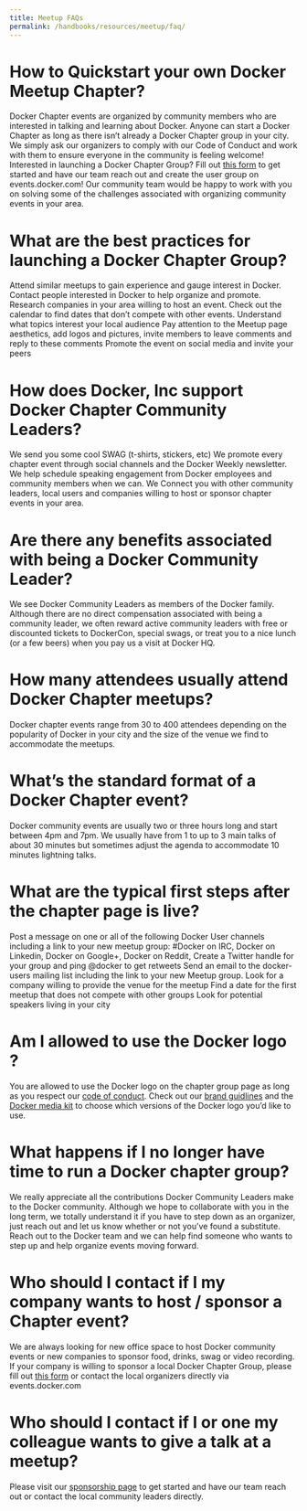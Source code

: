 ```yaml
---
title: Meetup FAQs
permalink: /handbooks/resources/meetup/faq/
---
```




# How to Quickstart your own Docker Meetup Chapter?

Docker Chapter events are organized by community members who are interested in talking and learning about Docker. Anyone can start a Docker Chapter as long as there isn’t already a Docker Chapter group in your city. We simply ask our organizers to comply with our Code of Conduct and work with them to ensure everyone in the community is feeling welcome!
Interested in launching a Docker Chapter Group?
Fill out [this form](https://docker.mobilize.io/entities/2371/registrations) to get started and have our team reach out and create the user group on events.docker.com! Our community team would be happy to work with you on solving some of the challenges associated with organizing community events in your area.

# What are the best practices for launching a Docker Chapter Group?
Attend similar meetups to gain experience and gauge interest in Docker.
Contact people interested in Docker to help organize and promote.
Research companies in your area willing to host an event.
Check out the calendar to find dates that don’t compete with other events.
Understand what topics interest your local audience
Pay attention to the Meetup page aesthetics, add logos and pictures, invite members to leave comments and reply to these comments
Promote the event on social media and invite your peers


# How does Docker, Inc support Docker Chapter Community Leaders?
We send you some cool SWAG (t-shirts, stickers, etc)
We promote every chapter event through social channels and the Docker Weekly newsletter.
We help schedule speaking engagement from Docker employees and community members when we can.
We Connect you with other community leaders, local users and companies willing to host or sponsor chapter events in your area.


# Are there any benefits associated with being a Docker Community Leader?
We see Docker Community Leaders as members of the Docker family. Although there are no direct compensation associated with being a community leader, we often reward active community leaders with free or discounted tickets to DockerCon, special swags, or treat you to a nice lunch (or a few beers) when you pay us a visit at Docker HQ.

# How many attendees usually attend Docker Chapter meetups?
Docker chapter events range from 30 to 400 attendees depending on the popularity of Docker in your city and the size of the venue we find to accommodate the meetups.

# What’s the standard format of a Docker Chapter event?
Docker community events are usually two or three hours long and start between 4pm and 7pm. We usually have from 1 to up to 3 main talks of about 30 minutes but sometimes adjust the agenda to accommodate 10 minutes lightning talks.

# What are the typical first steps after the chapter page is live?
Post a message on one or all of the following Docker User channels including a link to your new meetup group: #Docker on IRC, Docker on Linkedin, Docker on Google+, Docker on Reddit,
Create a Twitter handle for your group and ping @docker to get retweets
Send an email to the docker-users mailing list including the link to your new Meetup group.
Look for a company willing to provide the venue for the meetup
Find a date for the first meetup that does not compete with other groups
Look for potential speakers living in your city

# Am I allowed to use the Docker logo ?
You are allowed to use the Docker logo on the chapter group page as long as you respect our [code of conduct](https://github.com/docker/code-of-conduct). Check out our [brand guidlines](https://www.docker.com/brand-guidelines) and the [Docker media kit](https://www.docker.com/sites/default/files/legal/docker_logos_2018.zip) to choose which versions of the Docker logo you’d like to use.

# What happens if I no longer have time to run a Docker chapter group?
We really appreciate all the contributions Docker Community Leaders make to the Docker community. Although we hope to collaborate with you in the long term, we totally understand it if you have to step down as an organizer, just reach out and let us know whether or not you’ve found a substitute. Reach out to the Docker team and we can help find someone who wants to step up and help organize events moving forward. 

# Who should I contact if I my company wants to host / sponsor a Chapter event?
We are always looking for new office space to host Docker community events or new companies to sponsor food, drinks, swag or video recording. If your company is willing to sponsor a local Docker Chapter Group, please fill out [this form](https://docker.mobilize.io/entities/2371/registrations) or contact the local organizers directly via events.docker.com

# Who should I contact if I or one my colleague wants to give a talk at a meetup?
Please visit our [sponsorship page](https://events.docker.com/get-involved/sponsor-an-event/) to get started and have our team reach out or contact the local community leaders directly.

